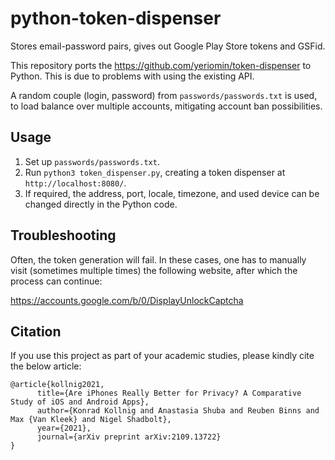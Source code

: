 # python-token-dispenser
Stores email-password pairs, gives out Google Play Store tokens and GSFid.

This repository ports the https://github.com/yeriomin/token-dispenser to Python. This is due to problems with using the existing API.

A  random couple (login, password) from `passwords/passwords.txt` is used, to load balance over multiple accounts, mitigating account ban possibilities.

## Usage

1. Set up `passwords/passwords.txt`.
2. Run `python3 token_dispenser.py`, creating a token dispenser at `http://localhost:8080/`.
3. If required, the address, port, locale, timezone, and used device can be changed directly in the Python code.

## Troubleshooting

Often, the token generation will fail. In these cases, one has to manually visit (sometimes multiple times) the following website, after which the process can continue:

https://accounts.google.com/b/0/DisplayUnlockCaptcha

## Citation

If you use this project as part of your academic studies, please kindly cite the below article:

```
@article{kollnig2021,
      title={Are iPhones Really Better for Privacy? A Comparative Study of iOS and Android Apps}, 
      author={Konrad Kollnig and Anastasia Shuba and Reuben Binns and Max {Van Kleek} and Nigel Shadbolt},
      year={2021},
      journal={arXiv preprint arXiv:2109.13722}
}
```
